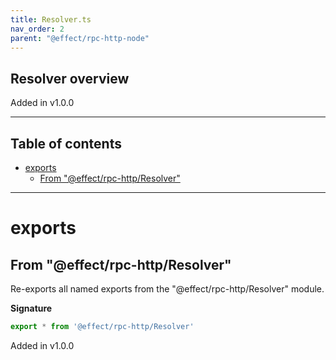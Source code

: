 ```yaml
---
title: Resolver.ts
nav_order: 2
parent: "@effect/rpc-http-node"
---
```


## Resolver overview

Added in v1.0.0

---

<h2 class="text-delta">Table of contents</h2>

- [exports](#exports)
  - [From "@effect/rpc-http/Resolver"](#from-effectrpc-httpresolver)

---

# exports

## From "@effect/rpc-http/Resolver"

Re-exports all named exports from the "@effect/rpc-http/Resolver" module.

**Signature**

```ts
export * from '@effect/rpc-http/Resolver'
```

Added in v1.0.0
